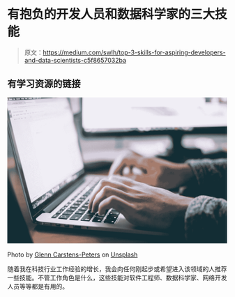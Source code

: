 # 有抱负的开发人员和数据科学家的三大技能

> 原文：<https://medium.com/swlh/top-3-skills-for-aspiring-developers-and-data-scientists-c5f8657032ba>

## 有学习资源的链接

![](img/c762779f7aaa4a539e59c0b3c25c9e21.png)

Photo by [Glenn Carstens-Peters](https://unsplash.com/@glenncarstenspeters?utm_source=medium&utm_medium=referral) on [Unsplash](https://unsplash.com?utm_source=medium&utm_medium=referral)

随着我在科技行业工作经验的增长，我会向任何刚起步或希望进入该领域的人推荐一些技能。不管工作角色是什么，这些技能对软件工程师、数据科学家、网络开发人员等等都是有用的。